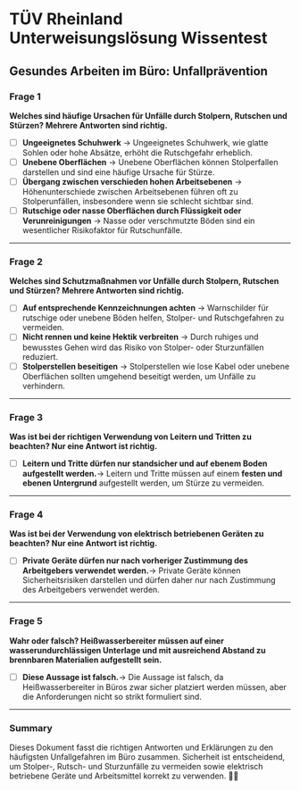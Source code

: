 # TÜV Rheinland Unterweisungslösung Wissentest

## Gesundes Arbeiten im Büro: Unfallprävention

### **Frage 1**

**Welches sind häufige Ursachen für Unfälle durch Stolpern, Rutschen und Stürzen? Mehrere Antworten sind richtig.**

- [ ] **Ungeeignetes Schuhwerk**
      → Ungeeignetes Schuhwerk, wie glatte Sohlen oder hohe Absätze, erhöht die Rutschgefahr erheblich.
- [ ] **Unebene Oberflächen**
      → Unebene Oberflächen können Stolperfallen darstellen und sind eine häufige Ursache für Stürze.
- [ ] **Übergang zwischen verschieden hohen Arbeitsebenen**
      → Höhenunterschiede zwischen Arbeitsebenen führen oft zu Stolperunfällen, insbesondere wenn sie schlecht sichtbar sind.
- [ ] **Rutschige oder nasse Oberflächen durch Flüssigkeit oder Verunreinigungen**
      → Nasse oder verschmutzte Böden sind ein wesentlicher Risikofaktor für Rutschunfälle.

---

### **Frage 2**

**Welches sind Schutzmaßnahmen vor Unfälle durch Stolpern, Rutschen und Stürzen? Mehrere Antworten sind richtig.**

- [ ] **Auf entsprechende Kennzeichnungen achten**
      → Warnschilder für rutschige oder unebene Böden helfen, Stolper- und Rutschgefahren zu vermeiden.
- [ ] **Nicht rennen und keine Hektik verbreiten**
      → Durch ruhiges und bewusstes Gehen wird das Risiko von Stolper- oder Sturzunfällen reduziert.
- [ ] **Stolperstellen beseitigen**
      → Stolperstellen wie lose Kabel oder unebene Oberflächen sollten umgehend beseitigt werden, um Unfälle zu verhindern.

---

### **Frage 3**

**Was ist bei der richtigen Verwendung von Leitern und Tritten zu beachten? Nur eine Antwort ist richtig.**

- [ ] **Leitern und Tritte dürfen nur standsicher und auf ebenem Boden aufgestellt werden.**→ Leitern und Tritte müssen auf einem **festen und ebenen Untergrund** aufgestellt werden, um Stürze zu vermeiden.

---

### **Frage 4**

**Was ist bei der Verwendung von elektrisch betriebenen Geräten zu beachten? Nur eine Antwort ist richtig.**

- [ ] **Private Geräte dürfen nur nach vorheriger Zustimmung des Arbeitgebers verwendet werden.**→ Private Geräte können Sicherheitsrisiken darstellen und dürfen daher nur nach Zustimmung des Arbeitgebers verwendet werden.

---

### **Frage 5**

**Wahr oder falsch? Heißwasserbereiter müssen auf einer wasserundurchlässigen Unterlage und mit ausreichend Abstand zu brennbaren Materialien aufgestellt sein.**

- [ ] **Diese Aussage ist falsch.**→ Die Aussage ist falsch, da Heißwasserbereiter in Büros zwar sicher platziert werden müssen, aber die Anforderungen nicht so strikt formuliert sind.

---

### **Summary**

Dieses Dokument fasst die richtigen Antworten und Erklärungen zu den häufigsten Unfallgefahren im Büro zusammen. Sicherheit ist entscheidend, um Stolper-, Rutsch- und Sturzunfälle zu vermeiden sowie elektrisch betriebene Geräte und Arbeitsmittel korrekt zu verwenden. 🦺🏢
